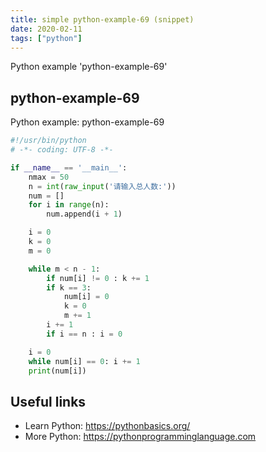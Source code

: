 ```yaml
---
title: simple python-example-69 (snippet)
date: 2020-02-11
tags: ["python"]
---
```

Python example 'python-example-69'


## python-example-69

Python example: python-example-69

```python
#!/usr/bin/python
# -*- coding: UTF-8 -*-

if __name__ == '__main__':
    nmax = 50
    n = int(raw_input('请输入总人数:'))
    num = []
    for i in range(n):
        num.append(i + 1)

    i = 0
    k = 0
    m = 0

    while m < n - 1:
        if num[i] != 0 : k += 1
        if k == 3:
            num[i] = 0
            k = 0
            m += 1
        i += 1
        if i == n : i = 0

    i = 0
    while num[i] == 0: i += 1
    print(num[i])


```

## Useful links

- Learn Python: https://pythonbasics.org/
- More Python: https://pythonprogramminglanguage.com
